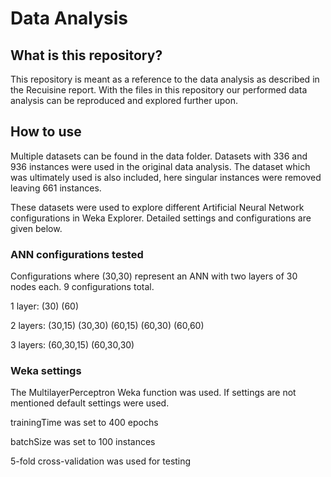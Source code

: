 # Data Analysis

## What is this repository?
This repository is meant as a reference to the data analysis as described in the Recuisine report. With the files in this repository our performed data analysis can be reproduced and explored further upon.

## How to use
Multiple datasets can be found in the data folder. Datasets with 336 and 936 instances were used in the original data analysis. The dataset which was ultimately used is also included, here singular instances were removed leaving 661 instances.

These datasets were used to explore different Artificial Neural Network configurations in Weka Explorer. Detailed settings and configurations are given below.

### ANN configurations tested

Configurations where (30,30) represent an ANN with two layers of 30 nodes each. 9 configurations total.

1 layer: (30)   (60)

2 layers: (30,15)  (30,30)  (60,15)  (60,30)  (60,60)

3 layers: (60,30,15)  (60,30,30)

### Weka settings
The MultilayerPerceptron Weka function was used. If settings are not mentioned default settings were used.

trainingTime was set to 400 epochs

batchSize was set to 100 instances

5-fold cross-validation was used for testing
